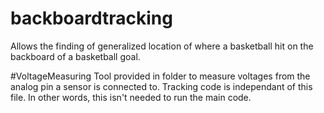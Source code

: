 # backboardtracking
Allows the finding of generalized location of where a basketball hit on the backboard of a basketball goal.



#VoltageMeasuring
Tool provided in folder to measure voltages from the analog pin a sensor is connected to. Tracking code is independant of this file. In other words, this isn't needed to run the main code.
